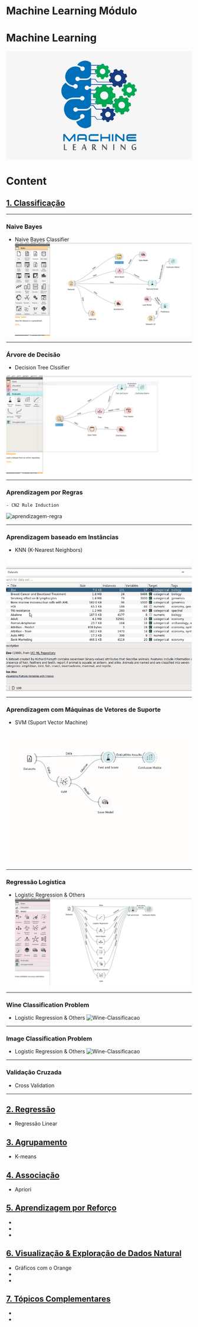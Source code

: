 # Machine Learning Módulo




# Machine Learning
![title](assets/machine-learing2.png)



# Content

## [1. Classificação](./1-Classificacao/)
---
  ### Naive Bayes

  - Naive Bayes Classifier
 ![title](1-Classificacao/naive-bayes-classificacao.gif)
 ---
  ### Árvore de Decisão

  - Decision Tree Clssifier 

   ![title](1-Classificacao/arvore-decisao-classificacao2.gif)

      

---
  ### Aprendizagem por Regras 
  
    - CN2 Rule Induction

![aprendizagem-regra](1-Classificacao/aprendizagem-regra-classificacao.gif)

---
### Aprendizagem baseado em Instâncias
  - KNN (K-Nearest Neighbors) 

![KNN-Classificacao](1-Classificacao/KNN-classificacao.gif)


---
### Aprendizagem com Máquinas de Vetores de Suporte
  - SVM (Suport Vector Machine) 

![SVM-Classificacao](1-Classificacao/SVM-classificacao.gif)


---
### Regressão Logística
- Logistic Regression & Others
![Regressao-Logistica-Classificacao](1-Classificacao/Regressao-Logistica-classificacao.gif)

---
### Wine Classification Problem
- Logistic Regression & Others 
![Wine-Classificacao](1-Classificacao/Wine-classificacao.gif)

---
### Image Classification Problem
- Logistic Regression & Others 
![Wine-Classificacao](1-Classificacao/Wine-classificacao.gif)



---
### Validação Cruzada
- Cross Validation

---
## [2. Regressão](./2-Regressao/)
  - Regressão Linear


## [3. Agrupamento](./3-Agrupamento/)
  - K-means

## [4. Associação](./4-Associacao/)
  - Apriori

## [5. Aprendizagem por Reforço](./5-Aprendizagem-por-Reforco/)
  - 
  -
  - 

## [6. Visualização & Exploração de Dados Natural](./6-Visualizacao-Exploracao-Dados/)
  - Gráficos com o Orange
  -
  -


## [7. Tópicos Complementares](./7-Topicos-Complementares/)
  - 
  -



